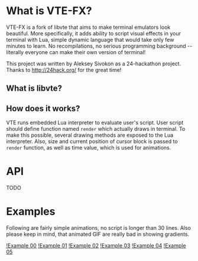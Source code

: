 What is VTE-FX?
===============

VTE-FX is a fork of libvte that aims to make terminal emulators look beautiful.
More specifically, it adds ability to script visual effects in your terminal
with Lua, simple dynamic language that would take only few minutes to learn.
No recompilations, no serious programming background -- literally everyone
can make their own version of terminal!

This project was written by Aleksey Sivokon as a 24-hackathon project.
Thanks to http://24hack.org/ for the great time!


What is libvte?
---------------


How does it works?
------------------

VTE runs embedded Lua interpreter to evaluate user's script.  User script
should define function named ``render`` which actually draws in terminal.  To
make this possible, several drawing methods are exposed to the Lua interpreter.
Also, size and current position of cursor block is passed to ``render`` function,
as well as time value, which is used for animations.


API
===

TODO


Examples
========

Following are fairly simple animations, no script is longer than 30 lines.
Also please keep in mind, that animated GIF are really bad in showing
gradients.

[!Example 00](/assets/00.gif)
[!Example 01](/assets/01.gif)
[!Example 02](/assets/02.gif)
[!Example 03](/assets/03.gif)
[!Example 04](/assets/04.gif)
[!Example 05](/assets/05.gif)
